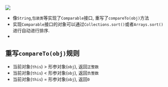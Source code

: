 ![](https://pic.superbed.cn/item/5e031cf076085c3289008774.jpg)

- 像`String`,`包装类`等实现了`Comparable`接口, 重写了`compareTo(obj)`方法
- 实现`Comparable`接口的对象可以通过`Collections.sort()`或者`Arrays.sort()`进行自动进行排序. 
- 



## 重写`compareTo(obj)`规则

- 当前对象(`this`)  > 形参对象(`obj`),   返回`正整数`
- 当前对象(`this`)  < 形参对象(`obj`),   返回`负整数`
- 当前对象(`this`)  = 形参对象(`obj`),   返回`0`























